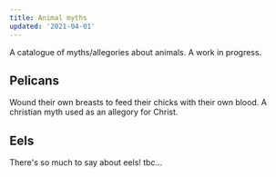 ```yaml
---
title: Animal myths
updated: '2021-04-01'
---
```


A catalogue of myths/allegories about animals. A work in progress.

## Pelicans

Wound their own breasts to feed their chicks with their own blood. A christian myth used as an allegory for Christ.

## Eels

There's so much to say about eels! tbc...



